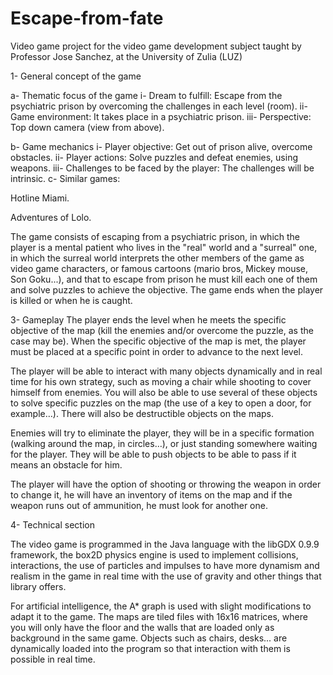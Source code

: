 # Escape-from-fate
Video game project for the video game development subject taught by Professor Jose Sanchez, at the University of Zulia (LUZ)

1- General concept of the game

a- Thematic focus of the game i- Dream to fulfill: Escape from the psychiatric prison by overcoming the challenges in each level (room). ii- Game environment: It takes place in a psychiatric prison. iii- Perspective: Top down camera (view from above).

b- Game mechanics i- Player objective: Get out of prison alive, overcome obstacles. ii- Player actions: Solve puzzles and defeat enemies, using weapons. iii- Challenges to be faced by the player: The challenges will be intrinsic. c- Similar games:

Hotline Miami.

Adventures of Lolo.

The game consists of escaping from a psychiatric prison, in which the player is a mental patient who lives in the "real" world and a "surreal" one, in which the surreal world interprets the other members of the game as video game characters, or famous cartoons (mario bros, Mickey mouse, Son Goku...), and that to escape from prison he must kill each one of them and solve puzzles to achieve the objective. The game ends when the player is killed or when he is caught.

3- Gameplay The player ends the level when he meets the specific objective of the map (kill the enemies and/or overcome the puzzle, as the case may be). When the specific objective of the map is met, the player must be placed at a specific point in order to advance to the next level.

The player will be able to interact with many objects dynamically and in real time for his own strategy, such as moving a chair while shooting to cover himself from enemies. You will also be able to use several of these objects to solve specific puzzles on the map (the use of a key to open a door, for example…). There will also be destructible objects on the maps.

Enemies will try to eliminate the player, they will be in a specific formation (walking around the map, in circles…), or just standing somewhere waiting for the player. They will be able to push objects to be able to pass if it means an obstacle for him.

The player will have the option of shooting or throwing the weapon in order to change it, he will have an inventory of items on the map and if the weapon runs out of ammunition, he must look for another one.

4- Technical section

The video game is programmed in the Java language with the libGDX 0.9.9 framework, the box2D physics engine is used to implement collisions, interactions, the use of particles and impulses to have more dynamism and realism in the game in real time with the use of gravity and other things that library offers.

For artificial intelligence, the A* graph is used with slight modifications to adapt it to the game. The maps are tiled files with 16x16 matrices, where you will only have the floor and the walls that are loaded only as background in the same game. Objects such as chairs, desks... are dynamically loaded into the program so that interaction with them is possible in real time.

